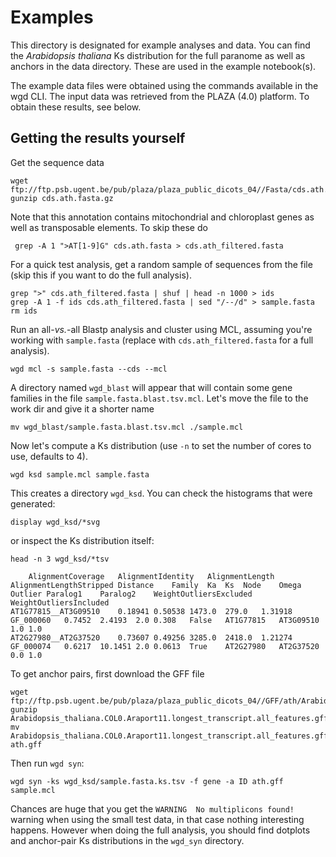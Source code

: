 # Examples

This directory is designated for example analyses and data. You can find
the _Arabidopsis thaliana_ Ks distribution for the full paranome as well
as anchors in the data directory. These are used in the example
notebook(s).

The example data files were obtained using the commands available in the
wgd CLI. The input data was retrieved from the PLAZA (4.0) platform. To
obtain these results, see below.

## Getting the results yourself

Get the sequence data

    wget ftp://ftp.psb.ugent.be/pub/plaza/plaza_public_dicots_04//Fasta/cds.ath.fasta.gz
    gunzip cds.ath.fasta.gz

Note that this annotation contains mitochondrial and chloroplast genes
as well as transposable elements. To skip these do

     grep -A 1 ">AT[1-9]G" cds.ath.fasta > cds.ath_filtered.fasta

For a quick test analysis, get a random sample of sequences from the
file (skip this if you want to do the full analysis).

    grep ">" cds.ath_filtered.fasta | shuf | head -n 1000 > ids
    grep -A 1 -f ids cds.ath_filtered.fasta | sed "/--/d" > sample.fasta
    rm ids

Run an all-_vs._-all Blastp analysis and cluster using MCL, assuming
you're working with `sample.fasta` (replace with `cds.ath_filtered.fasta`
for a full analysis).

    wgd mcl -s sample.fasta --cds --mcl

A directory named `wgd_blast` will appear that will contain some gene
families in the file `sample.fasta.blast.tsv.mcl`. Let's move the file
to the work dir and give it a shorter name

    mv wgd_blast/sample.fasta.blast.tsv.mcl ./sample.mcl

Now let's compute a Ks distribution (use `-n` to set the number of cores
to use, defaults to 4).

    wgd ksd sample.mcl sample.fasta

This creates a directory `wgd_ksd`. You can check the histograms that
were generated:

    display wgd_ksd/*svg

or inspect the Ks distribution itself:

    head -n 3 wgd_ksd/*tsv
```
    AlignmentCoverage	AlignmentIdentity	AlignmentLength	AlignmentLengthStripped	Distance	Family	Ka	Ks	Node	Omega	Outlier	Paralog1	Paralog2	WeightOutliersExcluded	WeightOutliersIncluded
AT1G77815__AT3G09510	0.18941	0.50538	1473.0	279.0	1.31918	GF_000060	0.7452	2.4193	2.0	0.308	False	AT1G77815	AT3G09510	1.0	1.0
AT2G27980__AT2G37520	0.73607	0.49256	3285.0	2418.0	1.21274	GF_000074	0.6217	10.1451	2.0	0.0613	True	AT2G27980	AT2G37520	0.0	1.0
```

To get anchor pairs, first download the GFF file

    wget ftp://ftp.psb.ugent.be/pub/plaza/plaza_public_dicots_04//GFF/ath/Arabidopsis_thaliana.COL0.Araport11.longest_transcript.all_features.gff3.gz
    gunzip Arabidopsis_thaliana.COL0.Araport11.longest_transcript.all_features.gff3.gz
    mv Arabidopsis_thaliana.COL0.Araport11.longest_transcript.all_features.gff3 ath.gff

Then run `wgd syn`:

    wgd syn -ks wgd_ksd/sample.fasta.ks.tsv -f gene -a ID ath.gff sample.mcl

Chances are huge that you get the `WARNING	No multiplicons found!`
warning when using the small test data, in that case nothing interesting
happens. However when doing the full analysis, you should find dotplots
and anchor-pair Ks distributions in the `wgd_syn` directory.


